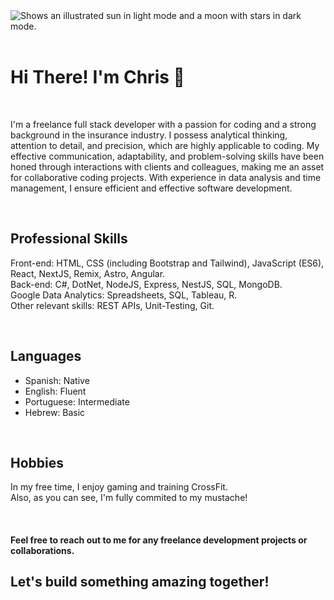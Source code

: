 <picture>
  <source media="(prefers-color-scheme: dark)" srcset="https://github.com/cristianaguero/cristianaguero/blob/main/logo-no-background.png">
  <source media="(prefers-color-scheme: light)" srcset="https://github.com/cristianaguero/cristianaguero/blob/main/logo.png">
  <img alt="Shows an illustrated sun in light mode and a moon with stars in dark mode." src="https://user-images.githubusercontent.com/25423296/163456779-a8556205-d0a5-45e2-ac17-42d089e3c3f8.png">
</picture>

</br>
</br>

# Hi There! I'm Chris 👋
</br>

I'm a freelance full stack developer with a passion for coding and a strong background in the insurance industry. I possess analytical thinking, attention to detail, and precision, which are highly applicable to coding. My effective communication, adaptability, and problem-solving skills have been honed through interactions with clients and colleagues, making me an asset for collaborative coding projects. With experience in data analysis and time management, I ensure efficient and effective software development.

</br>

## Professional Skills
Front-end: HTML, CSS (including Bootstrap and Tailwind), JavaScript (ES6), React, NextJS, Remix, Astro, Angular. </br>
Back-end: C#, DotNet, NodeJS, Express, NestJS, SQL, MongoDB. </br>
Google Data Analytics: Spreadsheets, SQL, Tableau, R. </br>
Other relevant skills: REST APIs, Unit-Testing, Git.

</br>

## Languages
- Spanish: Native
- English: Fluent
- Portuguese: Intermediate
- Hebrew: Basic

</br>

## Hobbies
In my free time, I enjoy gaming and training CrossFit. </br>
Also, as you can see, I'm fully commited to my mustache!

</br>

#### Feel free to reach out to me for any freelance development projects or collaborations. </br>
## Let's build something amazing together!

</br>
